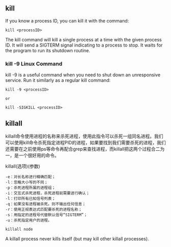 ## kill
If you know a process ID, you can kill it with the command:
```
kill <processID>
```
The kill command will kill a single process at a time with the given process ID. It will send a SIGTERM signal indicating to a process to stop. It waits for the program to run its shutdown routine.

### kill -9 Linux Command
kill -9 is a useful command when you need to shut down an unresponsive service. Run it similarly as a regular kill command:
```
kill -9 <processID>

or

kill -SIGKILL <processID>
```


## killall
killall命令使用进程的名称来杀死进程，使用此指令可以杀死一组同名进程。我们可以使用kill命令杀死指定进程PID的进程，如果要找到我们需要杀死的进程，我们还需要在之前使用ps等命令再配合grep来查找进程，而killall把这两个过程合二为一，是一个很好用的命令。

killall(选项)(参数)
```
-e：对长名称进行精确匹配；
-l：忽略大小写的不同；
-p：杀死进程所属的进程组；
-i：交互式杀死进程，杀死进程前需要进行确认；
-l：打印所有已知信号列表；
-q：如果没有进程被杀死。则不输出任何信息；
-r：使用正规表达式匹配要杀死的进程名称；
-s：用指定的进程号代替默认信号“SIGTERM”；
-u：杀死指定用户的进程。
```

```
killall node
```

A killall process never kills itself (but may kill other killall processes).
